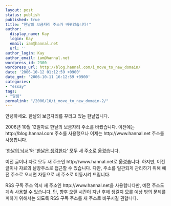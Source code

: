 ```yaml
---
layout: post
status: publish
published: true
title: "한날의 보금자리 주소가 바뀌었습니다!"
author:
  display_name: Kay
  login: Kay
  email: iam@hannal.net
  url: ''
author_login: Kay
author_email: iam@hannal.net
wordpress_id: 2300
wordpress_url: http://blog.hannal.com/i_move_to_new_domain/
date: '2006-10-12 01:12:59 +0900'
date_gmt: '2006-10-11 16:12:59 +0900'
categories:
- "essay"
tags:
- "알림"
permalink: "/2006/10/i_move_to_new_domain-2/"
---
```

<p>안녕하세요. 한날의 보금자리를 꾸리고 있는 한날입니다.</p>
<p>2006년 10월 12일자로 한날의 보금자리 주소를 바꿨습니다. 이전에는 http://blog.hannal.com 주소를 사용했으나 이제는 http://www.hannal.net 주소를 사용합니다.</p>
<p>'<a title="한날의 낙서" href="http://blog.hannal.com">한날의 낙서</a>'와 '<a title="한날은 생각한다" href="http://blog.hannal.com">한날은 생각한다</a>' 모두 새 주소로 옮겼습니다.</p>
<p>이전 글이나 자료 모두 새 주소인 http://www.hannal.net로 옮겼습니다. 하지만, 이전 글이나 자료의 낱장주소로 접근할 수 있습니다. 다만, 주소를 일관되게 관리하기 위해 예전 주소로 오시면 자동으로 새 주소로 이동시켜 드립니다.</p>
<p>RSS 구독 주소 역시 새 주소인 http://www.hannal.net을 사용합니다만, 예전 주소도 계속 사용할 수 있습니다. 단, 향후 오랜 시간이 지난 후에 생길지 모를 예상 밖의 문제를 피하기 위해서는 되도록 RSS 구독 주소를 새 주소로 바꾸시길 권합니다.</p>
